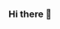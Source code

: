 ### Hi there 👋

<!--
**Etikala7607/Etikala7607** is a ✨ _special_ ✨ repository because its `README.md` (this file) appears on your GitHub profile.

Here are some ideas to get you started:

- 🔭 I'm currently working on java
- 🌱 I’m currently learning Oracle
- 👯 I’m looking to collaborate on data base
- 🤔 I’m looking for help with java
- 💬 Ask me about student life
- 📫 How to reach me: sravankumaretikala3@gmail.com
-->
